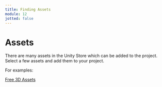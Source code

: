 ```yaml
---
title: Finding Assets
module: 12
jotted: false
---
```


# Assets

There are many assets in the Unity Store which can be added to the project.  Select a few assets and add them to your project.

For examples:

<a href="https://assetstore.unity.com/?category=3d&free=true&q=3d&orderBy=1" target="_new">Free 3D Assets</a>